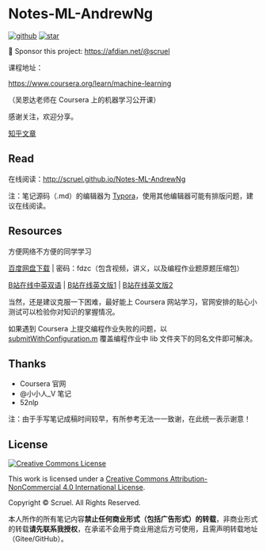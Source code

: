 # Notes-ML-AndrewNg
[![github](https://img.shields.io/github/stars/scruel/Notes-ML-AndrewNg?logo=github&label=Stars)](https://github.com/scruel/Notes-ML-AndrewNg)
[![star](https://img.shields.io/badge/dynamic/json?label=Stars&query=%24.stargazers_count&url=https%3A%2F%2Fgitee.com%2Fapi%2Fv5%2Frepos%2Fscruel%2FNotes-ML-AndrewNg&logo=gitee)](https://gitee.com/scruel/Notes-ML-AndrewNg)

💌 Sponsor this project: https://afdian.net/@scruel



课程地址：

https://www.coursera.org/learn/machine-learning

（吴恩达老师在 Coursera 上的机器学习公开课）


感谢关注，欢迎分享。

[知乎文章][zhihu]


## Read

在线阅读：http://scruel.github.io/Notes-ML-AndrewNg


注：笔记源码（.md）的编辑器为 [Typora][Typora]，使用其他编辑器可能有排版问题，建议在线阅读。


## Resources

方便网络不方便的同学学习

[百度网盘下载][baidupan] | 密码：fdzc（包含视频，讲义，以及编程作业题原题压缩包）

[B站在线中英双语][bilibili_zh] | [B站在线英文版1][bilibili_en1] | [B站在线英文版2][bilibili_en2]

当然，还是建议克服一下困难，最好能上 Coursera 网站学习，官网安排的贴心小测试可以检验你对知识的掌握情况。



如果遇到 Coursera 上提交编程作业失败的问题，以 [submitWithConfiguration.m](https://github.com/scruel/Notes-ML-AndrewNg/blob/master/assignments/submitWithConfiguration.m) 覆盖编程作业中 lib 文件夹下的同名文件即可解决。

## Thanks

- Coursera 官网
- @小小人_V 笔记
- 52nlp


注：由于手写笔记成稿时间较早，有所参考无法一一致谢，在此统一表示谢意！

## License
[![Creative Commons License](https://i.creativecommons.org/l/by-nc/4.0/88x31.png)][CC BY-NC 4.0]

This work is licensed under a [Creative Commons Attribution-NonCommercial 4.0 International License][CC BY-NC 4.0].

Copyright © Scruel. All Rights Reserved.



本人所作的所有笔记内容**禁止任何商业形式（包括广告形式）的转载**，非商业形式的转载**请先联系我授权**，在承诺不会用于商业用途后方可使用，且需声明转载地址（Gitee/GitHub）。 



[zhihu]: https://zhuanlan.zhihu.com/p/32781741
[baidupan]: https://pan.baidu.com/s/1mkmnRIC
[bilibili_zh]: http://www.bilibili.com/video/av9912938
[bilibili_en1]: https://www.bilibili.com/video/av17624209
[bilibili_en2]: https://www.bilibili.com/video/av17624412/
[GitHub with MathJax]: https://chrome.google.com/webstore/detail/ioemnmodlmafdkllaclgeombjnmnbima
[Typora]: https://typora.io/
[honor code]: https://www.coursera.org/learn/machine-learning/supplement/nh65Z/machine-learning-honor-code
[CC BY-NC 4.0]: http://creativecommons.org/licenses/by-nc/4.0/
